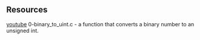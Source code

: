 ## Resources

[youtube](https://www.youtube.com/results?search_query=bitwise+operators+in+c)
0-binary_to_uint.c -  a function that converts a binary number to an unsigned int.
